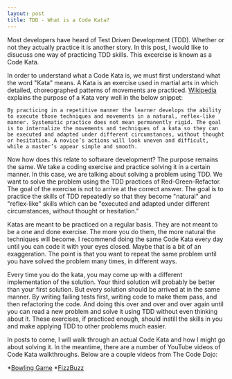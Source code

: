 ```yaml
---
layout: post
title: TDD - What is a Code Kata?
---
```


Most developers have heard of Test Driven Development (TDD). Whether or not they actually practice it is another story. 
In this post, I would like to disucuss one way of practicing TDD skills. This excercise is known as a Code Kata.

In order to understand what a Code Kata is, we must first understand what the word "Kata" means. A Kata is an exercise used in martial arts in which detailed, choreographed patterns of movements are practiced. [Wikipedia](https://en.wikipedia.org/wiki/Kata) explains the purpose of a Kata very well in the below snippet:

```By practicing in a repetitive manner the learner develops the ability to execute those techniques and movements in a natural, reflex-like manner. Systematic practice does not mean permanently rigid. The goal is to internalize the movements and techniques of a kata so they can be executed and adapted under different circumstances, without thought or hesitation. A novice’s actions will look uneven and difficult, while a master’s appear simple and smooth.```

Now how does this relate to software development? The purpose remains the same. We take a coding exercise and practice solving it in a certain manner. In this case, we are talking about solving a problem using TDD. We want to solve the problem using the TDD practices of Red-Green-Refactor. The goal of the exercise is not to arrive at the correct answer. The goal is to practice the skills of TDD repeatedly so that they become "natural" and "reflex-like" skills which can be "executed and adapted under different circumstances, without thought or hesitation."

Katas are meant to be practiced on a regular basis. They are not meant to be a one and done exercise. The more you do them, the more natural the techniques will become. I recommend doing the same Code Kata every day until you can code it with your eyes closed. Maybe that is a bit of an exaggeration. The point is that you want to repeat the same problem until you have solved the problem many times, in different ways. 

Every time you do the kata, you may come up with a  different implementation of the solution. Your third solution will probably be better than your first solution. But every solution should be arrived at in the same manner. By writing failing tests first, writing code to make them pass, and then refactoring the code. And doing this over and over and over again until you can read a new problem and solve it using TDD without even thinking about it. These exercises, if practiced enough, should instill the skills in you and make applying TDD to other problems much easier.

In posts to come, I will walk through an actual Code Kata and how I might go about solving it. In the meantime, there are a number of YouTube videos of Code Kata walkthroughs. Below are a couple videos from The Code Dojo:

*[Bowling Game](https://www.youtube.com/watch?v=OPGTPQ4kURU)
*[FizzBuzz](https://www.youtube.com/watch?v=JyRouDwzCoo)
